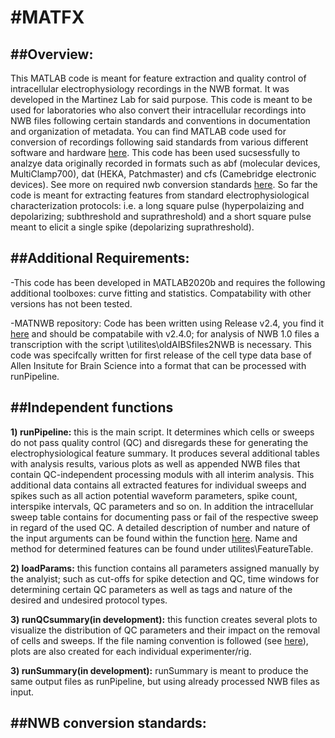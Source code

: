 #MATFX
======

##Overview:
-------

This MATLAB code is meant for feature extraction and quality control of intracellular electrophysiology recordings in the NWB format. 
It was developed in the Martinez Lab for said purpose. This code is meant to be used for laboratories who also convert their intracellular recordings 
into NWB files following certain standards and conventions in documentation and organization of metadata. You can find MATLAB code used for conversion 
of recordings following said standards from various different software and hardware [here](https://github.com/neuronex-wm/irg2_conversion). This code 
has been used sucsessfully to analzye data originally recorded in formats such as abf (molecular devices, MultiClamp700), dat (HEKA, Patchmaster) and 
cfs (Camebridge electronic devices). See more on required nwb conversion standards [here](#NWB-conversion-standards). So far the code is meant for 
extracting features from standard electrophysiological characterization protocols: i.e. a long square pulse (hyperpolaizing and depolarizing; 
subthreshold and suprathreshold) and a short square pulse meant to elicit a single spike (depolarizing suprathreshold).

##Additional Requirements:
-------
-This code has been developed in MATLAB2020b and requires the following additional toolboxes: curve fitting and statistics. Compatability with other versions has not been tested.

-MATNWB repository: Code has been written using Release v2.4, you find it [here](https://github.com/NeurodataWithoutBorders/matnwb) and should be compatabile with  v2.4.0; 
for analysis of NWB 1.0 files a transcription with the script \utilites\oldAIBSfiles2NWB is necessary. This code was specifcally written for first release of the cell type 
data base of Allen Insitute for Brain Science into a format that can be processed with runPipeline.

##Independent functions
-------
**1) runPipeline:**  this is the main script. It determines which cells or sweeps do not pass quality control (QC) and disregards these for generating the electrophysiological feature summary. 
It produces several additional tables with analysis results, various plots as well as appended NWB files that contain QC-independent processing moduls with all interim analysis. 
This additional data contains all extracted features for individual sweeps and spikes such as all action potential waveform parameters, spike count, interspike intervals, QC parameters and so on.
In addition the intracellular sweep table contains for documenting pass or fail of the respective sweep in regard of the used QC. A detailed description of number and nature of the input arguments
can be found within the function [here](https://github.com/mfeyerab/MATFX/blob/dev/runPipeline.m). Name and method for determined features can be found under utilites\FeatureTable.   

**2) loadParams:** this function contains all parameters assigned manually by the analyist; such as cut-offs for spike detection and QC, time windows for determining certain QC parameters 
 as well as tags and nature of the desired and undesired protocol types.

**3) runQCsummary(in development):** this function creates several plots to visualize the distribution of QC parameters and their impact on the removal of cells and sweeps. 
If the file naming convention is followed (see [here](#NWB-conversion-standards)), plots are also created for each individual experimenter/rig.

**3) runSummary(in development):** 
runSummary is meant to produce the same output files as runPipeline, but using already processed NWB files as input.

##NWB conversion standards:
-------
